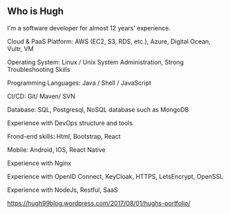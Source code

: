## Who is Hugh

I'm a software developer for almost 12 years' experience. 

Cloud & PaaS Platform: AWS (EC2, S3, RDS, etc.), Azure, Digital Ocean, Vultr, VM

Operating System: Linux / Unix System Administration, Strong Troubleshooting Skills 

Programming Languages: Java / Shell / JavaScript

CI/CD: Git/ Maven/ SVN

Database: SQL, Postgresql, NoSQL database such as MongoDB

Experience with DevOps structure and tools

Frond-end skills: Html, Bootstrap, React

Mobile: Android, IOS,  React Native 

Experience with Nginx

Experience with OpenID Connect, KeyCloak, HTTPS, LetsEncrypt, OpenSSL

Experience with NodeJs, Restful, SaaS

https://hugh99blog.wordpress.com/2017/08/01/hughs-portfolio/
